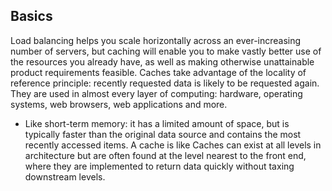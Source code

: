 ## Basics
Load balancing helps you scale horizontally across an ever-increasing number of servers, 
but caching will enable you to make vastly better use of the resources you already have, 
as well as making otherwise unattainable product requirements feasible. Caches take advantage of the locality of reference principle: recently requested data is likely to be requested again. They are used in almost every layer
of computing: hardware, operating systems, web browsers, web applications and
more. 
- Like short-term memory: it has a limited amount of space, but is
typically faster than the original data source and contains the most recently
accessed items.
A cache is like  Caches can exist at all levels in architecture but are often found at
the level nearest to the front end, where they are implemented to return data
quickly without taxing downstream levels.
